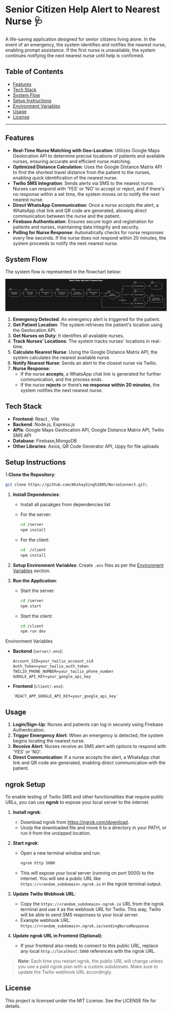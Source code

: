 # Senior Citizen Help Alert to Nearest Nurse 🩺

A life-saving application designed for senior citizens living alone. In the event of an emergency, the system identifies and notifies the nearest nurse, enabling prompt assistance. If the first nurse is unavailable, the system continues notifying the next nearest nurse until help is confirmed.

## Table of Contents
- [Features](#features)
- [Tech Stack](#tech-stack)
- [System Flow](#system-flow)
- [Setup Instructions](#setup-instructions)
- [Environment Variables](#environment-variables)
- [Usage](#usage)
- [License](#license)

---

## Features

- **Real-Time Nurse Matching with Geo-Location**: Utilizes Google Maps Geolocation API to determine precise locations of patients and available nurses, ensuring accurate and efficient nurse matching.
- **Optimized Distance Calculation**: Uses the Google Distance Matrix API to find the shortest travel distance from the patient to the nurses, enabling quick identification of the nearest nurse.
- **Twilio SMS Integration**: Sends alerts via SMS to the nearest nurse. Nurses can respond with ‘YES’ or ‘NO’ to accept or reject, and if there's no response within a set time, the system moves on to notify the next nearest nurse.
- **Direct WhatsApp Communication**: Once a nurse accepts the alert, a WhatsApp chat link and QR code are generated, allowing direct communication between the nurse and the patient.
- **Firebase Authentication**: Ensures secure login and registration for patients and nurses, maintaining data integrity and security.
- **Polling for Nurse Response**: Automatically checks for nurse responses every few seconds. If the nurse does not respond within 20 minutes, the system proceeds to notify the next nearest nurse.

## System Flow

The system flow is represented in the flowchart below:


![Flowchart](https://github.com/AkshaySingh2005/NurseConnect/blob/main/diagram-export-11-14-2024-1_55_28-AM.png)



1. **Emergency Detected**: An emergency alert is triggered for the patient.
2. **Get Patient Location**: The system retrieves the patient's location using the Geolocation API.
3. **Get Nurses on Duty**: It identifies all available nurses.
4. **Track Nurses’ Locations**: The system tracks nurses' locations in real-time.
5. **Calculate Nearest Nurse**: Using the Google Distance Matrix API, the system calculates the nearest available nurse.
6. **Notify Nearest Nurse**: Sends an alert to the closest nurse via Twilio.
7. **Nurse Response**:
   - If the nurse **accepts**, a WhatsApp chat link is generated for further communication, and the process ends.
   - If the nurse **rejects** or there’s **no response within 20 minutes**, the system notifies the next nearest nurse.


## Tech Stack
- **Frontend**: React , Vite
- **Backend**: Node.js, Express.js
- **APIs**: Google Maps Geolocation API, Google Distance Matrix API, Twilio SMS API
- **Database**: Firebase,MongoDB
- **Other Libraries**: Axios, QR Code Generator API, Uppy for file uploads

## Setup Instructions


1.**Clone the Repository**:
   ```bash
   git clone https://github.com/AkshaySingh2005/NurseConnect.git\
   ```

   
1.  **Install Dependencies**:
    -   Install all pacakges from dependencies list 
    -   For the server:

        ```bash
        cd /server
        npm install

    -   For the client:

        ```bash
        cd  /client
        npm install

2.  **Setup Environment Variables**: Create `.env` files as per the [Environment Variables](#environment-variables) section.

3.  **Run the Application**:

    -   Start the server:

        ```bash
        cd /server
        npm start

    -   Start the client:

        ```bash
        cd /client
        npm run dev

Environment Variables

-   **Backend** (`server/.env`):
    ```
    Account_SID=your_twilio_account_sid
    Auth_Token=your_twilio_auth_token
    TWILIO_PHONE_NUMBER=your_twilio_phone_number
    GOOGLE_API_KEY=your_google_api_key

-   **Frontend** (`client/.env`):
    ```
    `REACT_APP_GOOGLE_API_KEY=your_google_api_key`

Usage
-----

1.  **Login/Sign-Up**: Nurses and patients can log in securely using Firebase Authentication.
2.  **Trigger Emergency Alert**: When an emergency is detected, the system begins locating the nearest nurse.
3.  **Receive Alert**: Nurses receive an SMS alert with options to respond with 'YES' or 'NO'.
4.  **Direct Communication**: If a nurse accepts the alert, a WhatsApp chat link and QR code are generated, enabling direct communication with the patient.

ngrok Setup
-----------

To enable testing of Twilio SMS and other functionalities that require public URLs, you can use **ngrok** to expose your local server to the internet.

1.  **Install ngrok**:

    -   Download ngrok from https://ngrok.com/download.
    -   Unzip the downloaded file and move it to a directory in your PATH, or run it from the unzipped location.
2.  **Start ngrok**:

    -   Open a new terminal window and run:

        ```bash
        ngrok http 5000

    -   This will expose your local server (running on port 5000) to the internet. You will see a public URL like `https://<random_subdomain>.ngrok.io` in the ngrok terminal output.
3.  **Update Twilio Webhook URL**:

    -   Copy the `https://<random_subdomain>.ngrok.io` URL from the ngrok terminal and use it as the webhook URL for Twilio. This way, Twilio will be able to send SMS responses to your local server.
    -   Example webhook URL:
        `https://<random_subdomain>.ngrok.io/sendingNurseResponse`

4.  **Update ngrok URL in Frontend (Optional)**:

    -   If your frontend also needs to connect to this public URL, replace any local `http://localhost:5000` references with the ngrok URL.

> **Note**: Each time you restart ngrok, the public URL will change unless you use a paid ngrok plan with a custom subdomain. Make sure to update the Twilio webhook URL accordingly.

License
-------

This project is licensed under the MIT License. See the LICENSE file for details.
    
    

    
    

  
  
